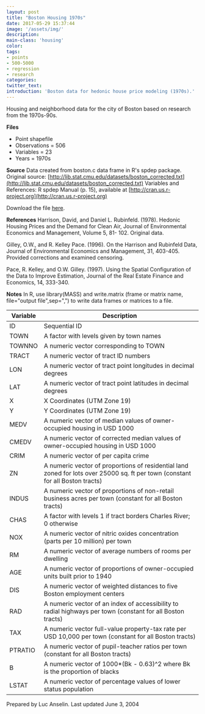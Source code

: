 ```yaml
---
layout: post
title: "Boston Housing 1970s"
date: 2017-05-29 15:37:44
image: '/assets/img/'
description:
main-class: 'housing'
color:
tags:
- points
- 500-5000
- regression
- research
categories:
twitter_text:
introduction: 'Boston data for hedonic house price modeling (1970s).'
---
```

<script>
  var map = L.map('map');
  L.tileLayer('https://api.tiles.mapbox.com/v4/{id}/{z}/{x}/{y}.png?access_token=pk.eyJ1IjoibWFwYm94IiwiYSI6ImNpejY4NXVycTA2emYycXBndHRqcmZ3N3gifQ.rJcFIG214AriISLbB6B5aw', { <!--this is the URL for the Nepal Geojson-->
		maxZoom: 18,
		attribution: 'Map data &copy; <a href="http://openstreetmap.org">OpenStreetMap</a> contributors, ' +
			'<a href="http://creativecommons.org/licenses/by-sa/2.0/">CC-BY-SA</a>, ' +
			'Imagery © <a href="http://mapbox.com">Mapbox</a>',
		id: 'mapbox.light'
	}).addTo(map);

  map.scrollWheelZoom.disable();
  map.touchZoom.disable();
  var enableMapInteraction = function () {
      map.scrollWheelZoom.enable();
      map.touchZoom.enable();
  }
  $('#map').on('click touch', enableMapInteraction);
$('#map').on('mouseout', function(){ map.scrollWheelZoom.disable();});

  var smallIcon = L.icon({
         iconUrl: 'http://www.hckrecruitment.nic.in/images/blue.png',
         iconSize: [16, 16], // size of the icon
         });

   function onEachFeature(feature, layer) {
     //console.log(feature);
     var txt = "";
     for (var fname in feature.properties) {
       txt += fname;
       txt += " : ";
       txt += feature.properties[fname];
       txt += "<br/>";
     }
     layer.bindPopup(txt);
   }


  // load GeoJSON from an external file
  // load GeoJSON from an external file
  $.getJSON("../data/Nepal.geojson",function(data){
    // add GeoJSON layer to the map once the file is loaded
    var json = L.geoJson(data, {
      pointToLayer: function(feature, latlng) {
        
        return L.marker(latlng, {
          icon: smallIcon
        });
      },
      onEachFeature: onEachFeature
    });
    json.addTo(map);
    map.fitBounds(json.getBounds());
  });

</script>

Housing and neighborhood data for the city of Boston based on research from the 1970s-90s.

**Files**
* Point shapefile
* Observations = 506
* Variables = 23
* Years = 1970s

**Source**
Data created from boston.c data frame in R's spdep package. Original source: [http://lib.stat.cmu.edu/datasets/boston_corrected.txt](http://lib.stat.cmu.edu/datasets/boston_corrected.txt)
Variables and References: R spdep Manual (p. 15), available at [http://cran.us.r-project.org](http://cran.us.r-project.org)

Download the file [here](https://s3.amazonaws.com/geoda/data/boston.zip).

**References**
Harrison, David, and Daniel L. Rubinfeld. (1978). Hedonic Housing Prices and the Demand for Clean Air, Journal of Environmental Economics and Management, Volume 5, 81- 102. Original data.

Gilley, O.W., and R. Kelley Pace. (1996). On the Harrison and Rubinfeld Data, Journal of Environmental Economics and Management, 31, 403-405. Provided corrections and examined censoring.

Pace, R. Kelley, and O.W. Gilley. (1997). Using the Spatial Configuration of the Data to Improve Estimation, Journal of the Real Estate Finance and Economics, 14, 333-340.

**Notes**
In R, use library(MASS) and write.matrix (frame or matrix name, file="output file",sep=",") to write data frames or matrices to a file.

|**Variable**|**Description**|
|----|----|
|ID | Sequential ID|
|TOWN | A factor with levels given by town names|
|TOWNNO | A numeric vector corresponding to TOWN|
|TRACT | A numeric vector of tract ID numbers|
|LON | A numeric vector of tract point longitudes in decimal degrees|
|LAT | A numeric vector of tract point latitudes in decimal degrees|
|X | X Coordinates (UTM Zone 19)|
|Y | Y Coordinates (UTM Zone 19)|
|MEDV | A numeric vector of median values of owner-occupied housing in USD 1000|
|CMEDV | A numeric vector of corrected median values of owner-occupied housing in USD 1000|
|CRIM | A numeric vector of per capita crime|
|ZN | A numeric vector of proportions of residential land zoned for lots over 25000 sq. ft per town (constant for all Boston tracts)|
|INDUS | A numeric vector of proportions of non-retail business acres per town (constant for all Boston tracts)|
|CHAS | A factor with levels 1 if tract borders Charles River; 0 otherwise|
|NOX | A numeric vector of nitric oxides concentration (parts per 10 million) per town|
|RM | A numeric vector of average numbers of rooms per dwelling|
|AGE | A numeric vector of proportions of owner-occupied units built prior to 1940|
|DIS | A numeric vector of weighted distances to five Boston employment centers|
|RAD | A numeric vector of an index of accessibility to radial highways per town (constant for all Boston tracts)|
|TAX | A numeric vector full-value property-tax rate per USD 10,000 per town (constant for all Boston tracts)|
|PTRATIO | A numeric vector of pupil-teacher ratios per town (constant for all Boston tracts)|
|B | A numeric vector of 1000*(Bk - 0.63)^2 where Bk is the proportion of blacks|
|LSTAT | A numeric vector of percentage values of lower status population|

Prepared by Luc Anselin.
Last updated June 3, 2004
